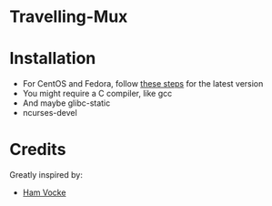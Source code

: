 # Travelling-Mux

# Installation
- For CentOS and Fedora, follow [these steps](https://liyang85.github.io/how-to-install-the-latest-stable-tmux-on-centos7.html) for the latest version
- You might require a C compiler, like gcc
- And maybe glibc-static
- ncurses-devel

# Credits
Greatly inspired by:
- [Ham Vocke](https://www.hamvocke.com/blog/a-guide-to-customizing-your-tmux-conf/)
